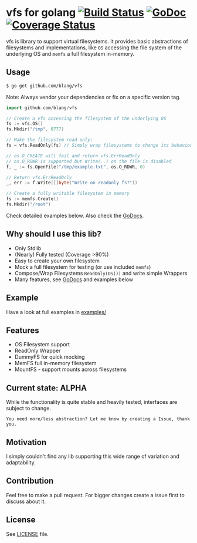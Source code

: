 vfs for golang [![Build Status](https://drone.io/github.com/blang/vfs/status.png)](https://drone.io/github.com/blang/vfs/latest) [![GoDoc](https://godoc.org/github.com/blang/vfs?status.png)](https://godoc.org/github.com/blang/vfs) [![Coverage Status](https://img.shields.io/coveralls/blang/vfs.svg)](https://coveralls.io/r/blang/vfs?branch=master)
======

vfs is library to support virtual filesystems. It provides basic abstractions of filesystems and implementations, like `OS` accessing the file system of the underlying OS and `memfs` a full filesystem in-memory.

Usage
-----
```bash
$ go get github.com/blang/vfs
```
Note: Always vendor your dependencies or fix on a specific version tag.

```go
import github.com/blang/vfs
```

```go
// Create a vfs accessing the filesystem of the underlying OS
fs := vfs.OS()
fs.Mkdir("/tmp", 0777)

// Make the filesystem read-only:
fs = vfs.ReadOnly(fs) // Simply wrap filesystems to change its behaviour

// os.O_CREATE will fail and return vfs.ErrReadOnly
// os.O_RDWR is supported but Write(..) on the file is disabled
f, _ := fs.OpenFile("/tmp/example.txt", os.O_RDWR, 0)

// Return vfs.ErrReadOnly
_, err := f.Write([]byte("Write on readonly fs?"))

// Create a fully writable filesystem in memory
fs := memfs.Create()
fs.Mkdir("/root")
```

Check detailed examples below. Also check the [GoDocs](http://godoc.org/github.com/blang/vfs).

Why should I use this lib?
-----

- Only Stdlib
- (Nearly) Fully tested (Coverage >90%)
- Easy to create your own filesystem
- Mock a full filesystem for testing (or use included `memfs`)
- Compose/Wrap Filesystems `ReadOnly(OS())` and write simple Wrappers
- Many features, see [GoDocs](http://godoc.org/github.com/blang/vfs) and examples below

Example
-----

Have a look at full examples in [examples/](examples/)

Features
-----

- OS Filesystem support
- ReadOnly Wrapper 
- DummyFS for quick mocking
- MemFS full in-memory filesystem
- MountFS - support mounts across filesystems

Current state: ALPHA
-----

While the functionality is quite stable and heavily tested, interfaces are subject to change. 

    You need more/less abstraction? Let me know by creating a Issue, thank you.

Motivation
-----

I simply couldn't find any lib supporting this wide range of variation and adaptability.

Contribution
-----

Feel free to make a pull request. For bigger changes create a issue first to discuss about it.

License
-----

See [LICENSE](LICENSE) file.
